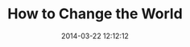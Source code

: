 ---
layout: series
series: "How to Change the World"
title: How to Change the World
date: 2014-03-22 12:12:12
endDate: 2014-04-19 12:12:12
description: We're talking about setting ourselves on fire.
src: /img/series/190x110_HowToChangeWorld.jpg
---